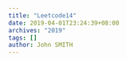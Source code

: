 ```yaml
---
title: "Leetcode14"
date: 2019-04-01T23:24:39+08:00
archives: "2019"
tags: []
author: John SMITH
---
```

